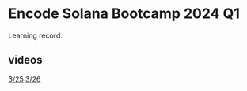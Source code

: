 # Encode Solana Bootcamp 2024 Q1

Learning record.

## videos

[3/25](https://youtu.be/ixWmCB2Igkk?si=eSioMniKYtIOqQn1)
[3/26](https://youtu.be/bSEivS3yiBM?si=b-egAHFeCBAEeNkr)
